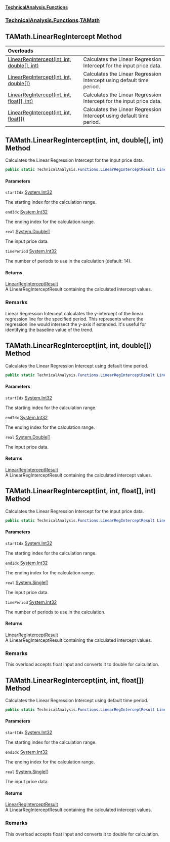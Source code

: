 #### [TechnicalAnalysis\.Functions](Atypical.TechnicalAnalysis.Functions.md 'Atypical\.TechnicalAnalysis\.Functions')
### [TechnicalAnalysis\.Functions](Atypical.TechnicalAnalysis.Functions.md#TechnicalAnalysis.Functions 'TechnicalAnalysis\.Functions').[TAMath](TAMath.md 'TechnicalAnalysis\.Functions\.TAMath')

## TAMath\.LinearRegIntercept Method

| Overloads | |
| :--- | :--- |
| [LinearRegIntercept\(int, int, double\[\], int\)](TAMath.LinearRegIntercept.md#TechnicalAnalysis.Functions.TAMath.LinearRegIntercept(int,int,double[],int) 'TechnicalAnalysis\.Functions\.TAMath\.LinearRegIntercept\(int, int, double\[\], int\)') | Calculates the Linear Regression Intercept for the input price data\. |
| [LinearRegIntercept\(int, int, double\[\]\)](TAMath.LinearRegIntercept.md#TechnicalAnalysis.Functions.TAMath.LinearRegIntercept(int,int,double[]) 'TechnicalAnalysis\.Functions\.TAMath\.LinearRegIntercept\(int, int, double\[\]\)') | Calculates the Linear Regression Intercept using default time period\. |
| [LinearRegIntercept\(int, int, float\[\], int\)](TAMath.LinearRegIntercept.md#TechnicalAnalysis.Functions.TAMath.LinearRegIntercept(int,int,float[],int) 'TechnicalAnalysis\.Functions\.TAMath\.LinearRegIntercept\(int, int, float\[\], int\)') | Calculates the Linear Regression Intercept for the input price data\. |
| [LinearRegIntercept\(int, int, float\[\]\)](TAMath.LinearRegIntercept.md#TechnicalAnalysis.Functions.TAMath.LinearRegIntercept(int,int,float[]) 'TechnicalAnalysis\.Functions\.TAMath\.LinearRegIntercept\(int, int, float\[\]\)') | Calculates the Linear Regression Intercept using default time period\. |

<a name='TechnicalAnalysis.Functions.TAMath.LinearRegIntercept(int,int,double[],int)'></a>

## TAMath\.LinearRegIntercept\(int, int, double\[\], int\) Method

Calculates the Linear Regression Intercept for the input price data\.

```csharp
public static TechnicalAnalysis.Functions.LinearRegInterceptResult LinearRegIntercept(int startIdx, int endIdx, double[] real, int timePeriod);
```
#### Parameters

<a name='TechnicalAnalysis.Functions.TAMath.LinearRegIntercept(int,int,double[],int).startIdx'></a>

`startIdx` [System\.Int32](https://docs.microsoft.com/en-us/dotnet/api/System.Int32 'System\.Int32')

The starting index for the calculation range\.

<a name='TechnicalAnalysis.Functions.TAMath.LinearRegIntercept(int,int,double[],int).endIdx'></a>

`endIdx` [System\.Int32](https://docs.microsoft.com/en-us/dotnet/api/System.Int32 'System\.Int32')

The ending index for the calculation range\.

<a name='TechnicalAnalysis.Functions.TAMath.LinearRegIntercept(int,int,double[],int).real'></a>

`real` [System\.Double](https://docs.microsoft.com/en-us/dotnet/api/System.Double 'System\.Double')[\[\]](https://docs.microsoft.com/en-us/dotnet/api/System.Array 'System\.Array')

The input price data\.

<a name='TechnicalAnalysis.Functions.TAMath.LinearRegIntercept(int,int,double[],int).timePeriod'></a>

`timePeriod` [System\.Int32](https://docs.microsoft.com/en-us/dotnet/api/System.Int32 'System\.Int32')

The number of periods to use in the calculation \(default: 14\)\.

#### Returns
[LinearRegInterceptResult](LinearRegInterceptResult.md 'TechnicalAnalysis\.Functions\.LinearRegInterceptResult')  
A LinearRegInterceptResult containing the calculated intercept values\.

### Remarks
Linear Regression Intercept calculates the y\-intercept of the linear regression line 
for the specified period\. This represents where the regression line would intersect 
the y\-axis if extended\. It's useful for identifying the baseline value of the trend\.

<a name='TechnicalAnalysis.Functions.TAMath.LinearRegIntercept(int,int,double[])'></a>

## TAMath\.LinearRegIntercept\(int, int, double\[\]\) Method

Calculates the Linear Regression Intercept using default time period\.

```csharp
public static TechnicalAnalysis.Functions.LinearRegInterceptResult LinearRegIntercept(int startIdx, int endIdx, double[] real);
```
#### Parameters

<a name='TechnicalAnalysis.Functions.TAMath.LinearRegIntercept(int,int,double[]).startIdx'></a>

`startIdx` [System\.Int32](https://docs.microsoft.com/en-us/dotnet/api/System.Int32 'System\.Int32')

The starting index for the calculation range\.

<a name='TechnicalAnalysis.Functions.TAMath.LinearRegIntercept(int,int,double[]).endIdx'></a>

`endIdx` [System\.Int32](https://docs.microsoft.com/en-us/dotnet/api/System.Int32 'System\.Int32')

The ending index for the calculation range\.

<a name='TechnicalAnalysis.Functions.TAMath.LinearRegIntercept(int,int,double[]).real'></a>

`real` [System\.Double](https://docs.microsoft.com/en-us/dotnet/api/System.Double 'System\.Double')[\[\]](https://docs.microsoft.com/en-us/dotnet/api/System.Array 'System\.Array')

The input price data\.

#### Returns
[LinearRegInterceptResult](LinearRegInterceptResult.md 'TechnicalAnalysis\.Functions\.LinearRegInterceptResult')  
A LinearRegInterceptResult containing the calculated intercept values\.

<a name='TechnicalAnalysis.Functions.TAMath.LinearRegIntercept(int,int,float[],int)'></a>

## TAMath\.LinearRegIntercept\(int, int, float\[\], int\) Method

Calculates the Linear Regression Intercept for the input price data\.

```csharp
public static TechnicalAnalysis.Functions.LinearRegInterceptResult LinearRegIntercept(int startIdx, int endIdx, float[] real, int timePeriod);
```
#### Parameters

<a name='TechnicalAnalysis.Functions.TAMath.LinearRegIntercept(int,int,float[],int).startIdx'></a>

`startIdx` [System\.Int32](https://docs.microsoft.com/en-us/dotnet/api/System.Int32 'System\.Int32')

The starting index for the calculation range\.

<a name='TechnicalAnalysis.Functions.TAMath.LinearRegIntercept(int,int,float[],int).endIdx'></a>

`endIdx` [System\.Int32](https://docs.microsoft.com/en-us/dotnet/api/System.Int32 'System\.Int32')

The ending index for the calculation range\.

<a name='TechnicalAnalysis.Functions.TAMath.LinearRegIntercept(int,int,float[],int).real'></a>

`real` [System\.Single](https://docs.microsoft.com/en-us/dotnet/api/System.Single 'System\.Single')[\[\]](https://docs.microsoft.com/en-us/dotnet/api/System.Array 'System\.Array')

The input price data\.

<a name='TechnicalAnalysis.Functions.TAMath.LinearRegIntercept(int,int,float[],int).timePeriod'></a>

`timePeriod` [System\.Int32](https://docs.microsoft.com/en-us/dotnet/api/System.Int32 'System\.Int32')

The number of periods to use in the calculation\.

#### Returns
[LinearRegInterceptResult](LinearRegInterceptResult.md 'TechnicalAnalysis\.Functions\.LinearRegInterceptResult')  
A LinearRegInterceptResult containing the calculated intercept values\.

### Remarks
This overload accepts float input and converts it to double for calculation\.

<a name='TechnicalAnalysis.Functions.TAMath.LinearRegIntercept(int,int,float[])'></a>

## TAMath\.LinearRegIntercept\(int, int, float\[\]\) Method

Calculates the Linear Regression Intercept using default time period\.

```csharp
public static TechnicalAnalysis.Functions.LinearRegInterceptResult LinearRegIntercept(int startIdx, int endIdx, float[] real);
```
#### Parameters

<a name='TechnicalAnalysis.Functions.TAMath.LinearRegIntercept(int,int,float[]).startIdx'></a>

`startIdx` [System\.Int32](https://docs.microsoft.com/en-us/dotnet/api/System.Int32 'System\.Int32')

The starting index for the calculation range\.

<a name='TechnicalAnalysis.Functions.TAMath.LinearRegIntercept(int,int,float[]).endIdx'></a>

`endIdx` [System\.Int32](https://docs.microsoft.com/en-us/dotnet/api/System.Int32 'System\.Int32')

The ending index for the calculation range\.

<a name='TechnicalAnalysis.Functions.TAMath.LinearRegIntercept(int,int,float[]).real'></a>

`real` [System\.Single](https://docs.microsoft.com/en-us/dotnet/api/System.Single 'System\.Single')[\[\]](https://docs.microsoft.com/en-us/dotnet/api/System.Array 'System\.Array')

The input price data\.

#### Returns
[LinearRegInterceptResult](LinearRegInterceptResult.md 'TechnicalAnalysis\.Functions\.LinearRegInterceptResult')  
A LinearRegInterceptResult containing the calculated intercept values\.

### Remarks
This overload accepts float input and converts it to double for calculation\.